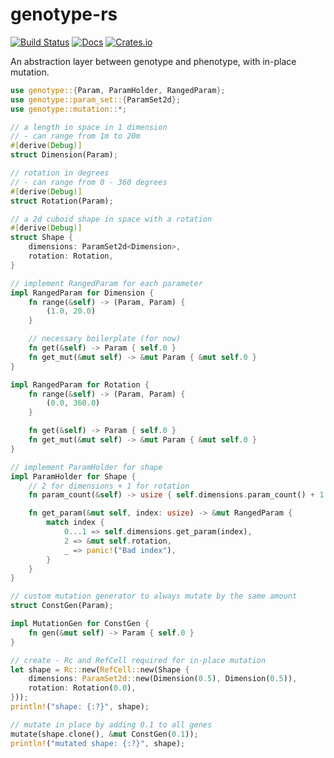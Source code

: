 # genotype-rs
[![Build Status](https://travis-ci.org/DomWilliams0/genotype-rs.svg?branch=master)](https://travis-ci.org/DomWilliams0/genotype-rs)
[![Docs](https://docs.rs/genotype/badge.svg)](https://docs.rs/genotype)
[![Crates.io](https://img.shields.io/crates/v/genotype.svg)](https://crates.io/crates/genotype)

An abstraction layer between genotype and phenotype, with in-place mutation.

```rust
use genotype::{Param, ParamHolder, RangedParam};
use genotype::param_set::{ParamSet2d};
use genotype::mutation::*;

// a length in space in 1 dimension
// - can range from 1m to 20m
#[derive(Debug)]
struct Dimension(Param);

// rotation in degrees
// - can range from 0 - 360 degrees
#[derive(Debug)]
struct Rotation(Param);

// a 2d cuboid shape in space with a rotation
#[derive(Debug)]
struct Shape {
    dimensions: ParamSet2d<Dimension>,
    rotation: Rotation,
}

// implement RangedParam for each parameter
impl RangedParam for Dimension {
    fn range(&self) -> (Param, Param) {
        (1.0, 20.0)
    }

    // necessary boilerplate (for now)
    fn get(&self) -> Param { self.0 }
    fn get_mut(&mut self) -> &mut Param { &mut self.0 }
}

impl RangedParam for Rotation {
    fn range(&self) -> (Param, Param) {
        (0.0, 360.0)
    }

    fn get(&self) -> Param { self.0 }
    fn get_mut(&mut self) -> &mut Param { &mut self.0 }
}

// implement ParamHolder for shape
impl ParamHolder for Shape {
    // 2 for dimensions + 1 for rotation
    fn param_count(&self) -> usize { self.dimensions.param_count() + 1 }

    fn get_param(&mut self, index: usize) -> &mut RangedParam {
        match index {
            0...1 => self.dimensions.get_param(index),
            2 => &mut self.rotation,
            _ => panic!("Bad index"),
        }
    }
}

// custom mutation generator to always mutate by the same amount
struct ConstGen(Param);

impl MutationGen for ConstGen {
    fn gen(&mut self) -> Param { self.0 }
}

// create - Rc and RefCell required for in-place mutation
let shape = Rc::new(RefCell::new(Shape {
    dimensions: ParamSet2d::new(Dimension(0.5), Dimension(0.5)),
    rotation: Rotation(0.0),
}));
println!("shape: {:?}", shape);

// mutate in place by adding 0.1 to all genes
mutate(shape.clone(), &mut ConstGen(0.1));
println!("mutated shape: {:?}", shape);
```
